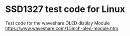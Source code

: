 # SSD1327 test code for Linux

Test code for the waveshare OLED display Module
https://www.waveshare.com/1.5inch-oled-module.htm
